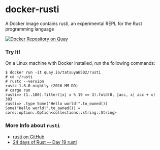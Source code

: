 # docker-rusti

A Docker image contains rusti, an experimental REPL for the Rust programming language

[![Docker Repository on Quay](https://quay.io/repository/tatsuya6502/rusti/status "Docker Repository on Quay")](https://quay.io/repository/tatsuya6502/rusti)


### Try It!

On a Linux machine with Docker installed, run the following commands:

```
$ docker run -it quay.io/tatsuya6502/rusti
# cd ~/rusti
# rustc --version
rustc 1.8.0-nightly (2016-MM-DD)
# cargo run
rusti=> (1..100).filter(|x| x % 19 == 3).fold(0, |acc, x| acc + x)
303
rusti=> .type Some("Hello world!".to_owned())
Some("Hello world!".to_owned()) = core::option::Option<collections::string::String>
```

### More Info about `rusti`

- [rusti on GitHub](https://github.com/murarth/rusti)
- [24 days of Rust -- Day 19 rusti](http://zsiciarz.github.io/24daysofrust/book/day19.html)


